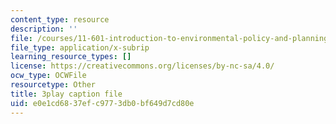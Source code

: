 ```yaml
---
content_type: resource
description: ''
file: /courses/11-601-introduction-to-environmental-policy-and-planning-fall-2016/e0e1cd6837efc9773db0bf649d7cd80e_0ppkDQuiHkw.srt
file_type: application/x-subrip
learning_resource_types: []
license: https://creativecommons.org/licenses/by-nc-sa/4.0/
ocw_type: OCWFile
resourcetype: Other
title: 3play caption file
uid: e0e1cd68-37ef-c977-3db0-bf649d7cd80e
---
```

